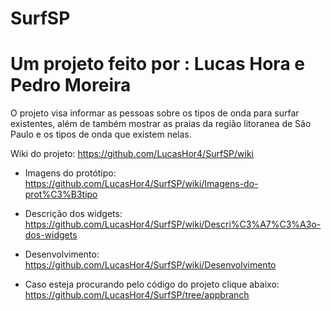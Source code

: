 # SurfSP
# Um projeto feito por : Lucas Hora e Pedro Moreira
O projeto visa informar as pessoas sobre os tipos de onda para surfar existentes, 
além de também mostrar as praias da região litoranea de São Paulo e os tipos de onda que existem nelas.

Wiki do projeto:
https://github.com/LucasHor4/SurfSP/wiki

* Imagens do protótipo:
https://github.com/LucasHor4/SurfSP/wiki/Imagens-do-prot%C3%B3tipo

* Descrição dos widgets:
https://github.com/LucasHor4/SurfSP/wiki/Descri%C3%A7%C3%A3o-dos-widgets

* Desenvolvimento:
https://github.com/LucasHor4/SurfSP/wiki/Desenvolvimento

* Caso esteja procurando pelo código do projeto clique abaixo:
https://github.com/LucasHor4/SurfSP/tree/appbranch
